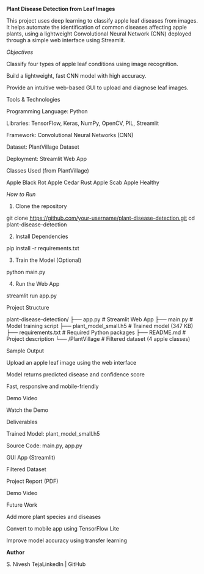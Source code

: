 **Plant Disease Detection from Leaf Images**

This project uses deep learning to classify apple leaf diseases from images. It helps automate the identification of common diseases affecting apple plants, using a lightweight Convolutional Neural Network (CNN) deployed through a simple web interface using Streamlit.

*Objectives*

Classify four types of apple leaf conditions using image recognition.

Build a lightweight, fast CNN model with high accuracy.

Provide an intuitive web-based GUI to upload and diagnose leaf images.

 Tools & Technologies

Programming Language: Python

Libraries: TensorFlow, Keras, NumPy, OpenCV, PIL, Streamlit

Framework: Convolutional Neural Networks (CNN)

Dataset: PlantVillage Dataset

Deployment: Streamlit Web App

 Classes Used (from PlantVillage)

Apple Black Rot
Apple Cedar Rust
Apple Scab
Apple Healthy

 *How to Run*

1. Clone the repository

git clone https://github.com/your-username/plant-disease-detection.git
cd plant-disease-detection

2. Install Dependencies

pip install -r requirements.txt

3. Train the Model (Optional)

python main.py

4. Run the Web App

streamlit run app.py

Project Structure

plant-disease-detection/
├── app.py                # Streamlit Web App
├── main.py               # Model training script
├── plant_model_small.h5  # Trained model (347 KB)
├── requirements.txt      # Required Python packages
├── README.md             # Project description
└── /PlantVillage         # Filtered dataset (4 apple classes)

 Sample Output

Upload an apple leaf image using the web interface

Model returns predicted disease and confidence score

Fast, responsive and mobile-friendly

Demo Video

 Watch the Demo

Deliverables

 Trained Model: plant_model_small.h5

 Source Code: main.py, app.py

 GUI App (Streamlit)

Filtered Dataset

 Project Report (PDF)

 Demo Video

 Future Work

Add more plant species and diseases

Convert to mobile app using TensorFlow Lite

Improve model accuracy using transfer learning

**Author**

S. Nivesh TejaLinkedIn | GitHub


